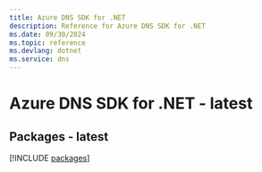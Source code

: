 ```yaml
---
title: Azure DNS SDK for .NET
description: Reference for Azure DNS SDK for .NET
ms.date: 09/30/2024
ms.topic: reference
ms.devlang: dotnet
ms.service: dns
---
```

# Azure DNS SDK for .NET - latest
## Packages - latest
[!INCLUDE [packages](dns-index.md)]